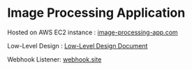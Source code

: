 # Image Processing Application

Hosted on AWS EC2 instance : [image-processing-app.com](http://image-processing-app.com)

Low-Level Design : [Low-Level Design Document](/LLD-doc.md)

Webhook Listener: [webhook.site](https://webhook.site/#!/view/9efb83dc-3acb-4e22-a45f-40e822aa4fd5/4f9b0aea-82c1-4982-83ce-445160d4dab0/1)